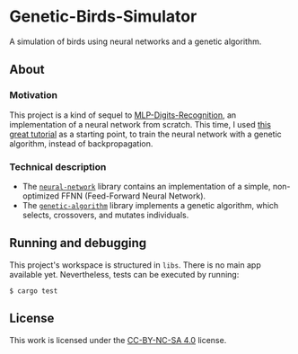 # Genetic-Birds-Simulator
A simulation of birds using neural networks and a genetic algorithm.

## About
### Motivation
This project is a kind of sequel to [MLP-Digits-Recognition](), an implementation of a neural network from scratch. This time, I used [this great tutorial](https://pwy.io/posts/learning-to-fly-pt1/) as a starting point, to train the neural network with a genetic algorithm, instead of backpropagation.

### Technical description
- The [`neural-network`](libs/neural-network/src/lib.rs) library contains an implementation of a simple, non-optimized FFNN (Feed-Forward Neural Network).
- The [`genetic-algorithm`](libs/genetic-algorithm/src/lib.rs) library implements a genetic algorithm, which selects, crossovers, and mutates individuals.


## Running and debugging
This project's workspace is structured in `libs`. There is no main app available yet. Nevertheless, tests can be executed by running:
```console
$ cargo test
```

## License
This work is licensed under the [CC-BY-NC-SA 4.0](https://creativecommons.org/licenses/by-nc-sa/4.0/) license.